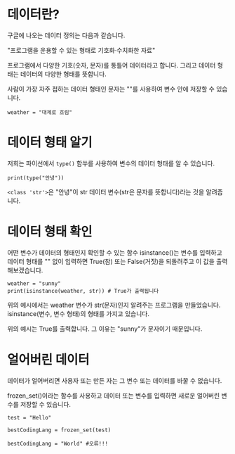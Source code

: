 # 데이터란?
구글에 나오는 데이터 정의는 다음과 같습니다.

"프로그램을 운용할 수 있는 형태로 기호화·수치화한 자료"

프로그램에서 다양한 기호(숫자, 문자)를 통틀어 데이터라고 합니다. 그리고 데이터 형태는 데이터의 다양한 형태를 뜻합니다.

사람이 가장 자주 접하는 데이터 형태인 문자는 ""를 사용하여 변수 안에 저장할 수 있습니다.

```
weather = "대체로 흐림"
```

# 데이터 형태 알기
저희는 파이선에서 `type()` 함쑤를 사용하여 변수의 데이터 형태를 알 수 있습니다.

```
print(type("안녕"))
```

`<class 'str'>`은 "안녕"이 str 데이터 변수(str은 문자를 뜻합니다)라는 것을 알려줍니다.

# 데이터 형태 확인
어떤 변수가 데이터의 형태인지 확인할 수 있는 함수 isinstance()는 변수를 입력하고 데이터 형태를 "" 없이 입력하면 True(참) 또는 False(거짓)을 되돌려주고 이 값을 출력해보겠습니다.

```
weather = "sunny"
print(isinstance(weather, str)) # True가 출력됩니다
```

위의 예시에서는 weather 변수가 str(문자)인지 알려주는 프로그램을 만들었습니다. isinstance(변수, 변수 형태)의 형태를 가지고 있습니다.

위의 예시는 True를 출력합니다. 그 이유는 "sunny"가 문자이기 때문입니다.

# 얼어버린 데이터
데이터가 얼어버리면 사용자 또는 만든 자는 그 변수 또는 데이터를 바꿀 수 없습니다.

frozen_set()이라는 함수를 사용하고 데이터 또는 변수를 입력하면 새로운 얼어버린 변수를 저장할 수 있습니다.

```
test = "Hello"

bestCodingLang = frozen_set(test)

bestCodingLang = "World" #오류!!!
```
